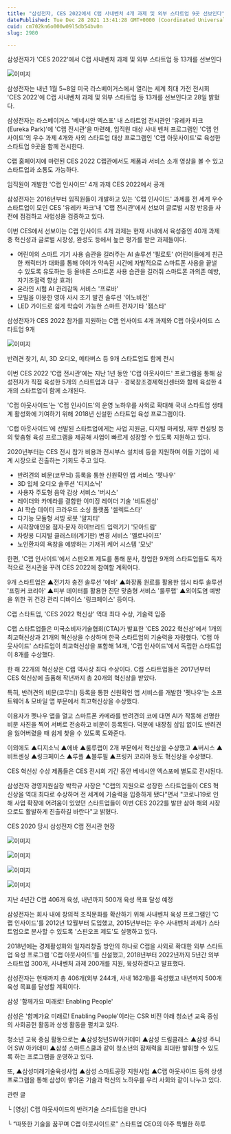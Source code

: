 ```yaml
---
title: "삼성전자, CES 2022에서 C랩 사내벤처 4개 과제 및 외부 스타트업 9곳 선보인다"
datePublished: Tue Dec 28 2021 13:41:28 GMT+0000 (Coordinated Universal Time)
cuid: cm702kn6o000w09l5db54bv0n
slug: 2980

---
```



삼성전자가 'CES 2022'에서 C랩 사내벤처 과제 및 외부 스타트업 등 13개를 선보인다

![이미지](https://cdn.hashnode.com/res/hashnode/image/upload/v1739253396214/b83c228c-c3de-4fba-b47f-0d11c58c8c33.jpeg)

삼성전자는 내년 1월 5~8일 미국 라스베이거스에서 열리는 세계 최대 가전 전시회 'CES 2022'에 C랩 사내벤처 과제 및 외부 스타트업 등 13개를 선보인다고 28일 밝혔다.

삼성전자는 라스베이거스 '베네시안 엑스포' 내 스타트업 전시관인 '유레카 파크(Eureka Park)'에 'C랩 전시관'을 마련해, 임직원 대상 사내 벤처 프로그램인 'C랩 인사이드'의 우수 과제 4개와 사외 스타트업 대상 프로그램인 'C랩 아웃사이드'로 육성한 스타트업 9곳을 함께 전시한다.

C랩 홈페이지에 마련된 CES 2022 C랩관에서도 제품과 서비스 소개 영상을 볼 수 있고 스타트업과 소통도 가능하다.

임직원이 개발한 'C랩 인사이드' 4개 과제 CES 2022에서 공개

삼성전자는 2016년부터 임직원들이 개발하고 있는 'C랩 인사이드' 과제를 전 세계 우수 스타트업이 모인 CES '유레카 파크'내 'C랩 전시관'에서 선보여 글로벌 시장 반응을 사전에 점검하고 사업성을 검증하고 있다.

이번 CES에서 선보이는 C랩 인사이드 4개 과제는 현재 사내에서 육성중인 40개 과제 중 혁신성과 글로벌 시장성, 완성도 등에서 높은 평가를 받은 과제들이다.

- 어린이의 스마트 기기 사용 습관을 길러주는 AI 솔루션 '필로토' (어린이들에게 친근한 캐릭터가 대화를 통해 아이가 약속된 시간에 자발적으로 스마트폰 사용을 끝낼 수 있도록 유도하는 등 올바른 스마트폰 사용 습관을 길러줘 스마트폰 과의존 예방, 자기조절력 향상 효과)
- 온라인 시험 AI 관리감독 서비스 '프로바'
- 모빌을 이용한 영아 사시 조기 발견 솔루션 '이노비전'
- LED 가이드로 쉽게 학습이 가능한 스마트 전자기타 '잼스타'

삼성전자가 CES 2022 참가를 지원하는 C랩 인사이드 4개 과제와 C랩 아웃사이드 스타트업 9개

![이미지](https://cdn.hashnode.com/res/hashnode/image/upload/v1739253398077/d1d3f1a2-d1ac-4374-8bed-97317854056e.jpeg)

반려견 찾기, AI, 3D 오디오, 메타버스 등 9개 스타트업도 함께 전시

이번 CES 2022 'C랩 전시관'에는 지난 1년 동안 'C랩 아웃사이드' 프로그램을 통해 삼성전자가 직접 육성한 5개의 스타트업과 대구ㆍ경북창조경제혁신센터와 함께 육성한 4개의 스타트업이 함께 소개된다.

'C랩 아웃사이드'는 'C랩 인사이드'의 운영 노하우를 사외로 확대해 국내 스타트업 생태계 활성화에 기여하기 위해 2018년 신설한 스타트업 육성 프로그램이다.

'C랩 아웃사이드'에 선발된 스타트업에게는 사업 지원금, 디지털 마케팅, 재무 컨설팅 등의 맞춤형 육성 프로그램을 제공해 사업이 빠르게 성장할 수 있도록 지원하고 있다.

2020년부터는 CES 전시 참가 비용과 전시부스 설치비 등을 지원하며 이들 기업이 세계 시장으로 진출하는 기회도 주고 있다.

- 반려견의 비문(코무늬) 등록을 통한 신원확인 앱 서비스 '펫나우'
- 3D 입체 오디오 솔루션 '디지소닉'
- 사용자 주도형 음악 감상 서비스 '버시스'
- 레이더와 카메라를 결합한 이미징 레이더 기술 '비트센싱'
- AI 학습 데이터 크라우드 소싱 플랫폼 '셀렉트스타'
- 다기능 모듈형 서빙 로봇 '알지티'
- 시각장애인용 점자∙문자 하이브리드 입력기기 '모아드림'
- 차량용 디지털 클러스터(계기판) 변경 서비스 '옐로나이프'
- 노인환자의 욕창을 예방하는 기저귀 케어 시스템 '모닛'

한편, 'C랩 인사이드'에서 스핀오프 제도를 통해 분사, 창업한 9개의 스타트업들도 독자적으로 전시관을 꾸려 CES 2022에 참여할 계획이다.

9개 스타트업은 ▲전기차 충전 솔루션 '에바' ▲화장품 원료를 활용한 임시 타투 솔루션 '프링커 코리아' ▲피부 데이터를 활용한 진단 맞춤형 서비스 '룰루랩' ▲외이도염 예방을 위한 귀 건강 관리 디바이스 '링크페이스' 등이다.

C랩 스타트업, 'CES 2022 혁신상' 역대 최다 수상, 기술력 입증

C랩 스타트업들은 미국소비자기술협회(CTA)가 발표한 'CES 2022 혁신상'에서 1개의 최고혁신상과 21개의 혁신상을 수상하며 한국 스타트업의 기술력을 자랑했다. 'C랩 아웃사이드' 스타트업이 최고혁신상을 포함해 14개, 'C랩 인사이드'에서 독립한 스타트업이 8개를 수상했다.

한 해 22개의 혁신상은 C랩 역사상 최다 수상이다. C랩 스타트업들은 2017년부터 CES 혁신상에 출품해 작년까지 총 20개의 혁신상을 받았다.

특히, 반려견의 비문(코무늬) 등록을 통한 신원확인 앱 서비스를 개발한 '펫나우'는 소프트웨어 & 모바일 앱 부문에서 최고혁신상을 수상했다.

이용자가 펫나우 앱을 열고 스마트폰 카메라를 반려견의 코에 대면 AI가 작동해 선명한 비문 사진을 찍어 서버로 전송하고 비문이 등록된다. 덕분에 내장칩 삽입 없이도 반려견을 잃어버렸을 때 쉽게 찾을 수 있도록 도와준다.

이외에도 ▲디지소닉 ▲에바 ▲룰루랩이 2개 부문에서 혁신상을 수상했고 ▲버시스 ▲비트센싱 ▲링크페이스 ▲루플 ▲블루필 ▲프링커 코리아 등도 혁신상을 수상했다.

CES 혁신상 수상 제품들은 CES 전시회 기간 동안 베네시안 엑스포에 별도로 전시된다.

삼성전자 경영지원실장 박학규 사장은 "C랩의 지원으로 성장한 스타트업들이 CES 혁신상을 역대 최다로 수상하며 전 세계에 기술력을 입증하게 됐다"면서 "코로나19로 인해 사업 확장에 어려움이 있었던 스타트업들이 이번 CES 2022를 발판 삼아 해외 시장으로도 활발하게 진출하길 바란다"고 밝혔다.

CES 2020 당시 삼성전자 C랩 전시관 현장

![이미지](https://cdn.hashnode.com/res/hashnode/image/upload/v1739253400462/d24a76de-6d84-497a-9466-a5f6b44f3f59.jpeg)

![이미지](https://cdn.hashnode.com/res/hashnode/image/upload/v1739253403023/d04e69be-2b66-4e11-8fa4-68eb5d50b31f.jpeg)

![이미지](https://cdn.hashnode.com/res/hashnode/image/upload/v1739253405104/b2ac9e9d-c4db-44e6-85e3-d08a4f4c74fb.jpeg)

![이미지](https://cdn.hashnode.com/res/hashnode/image/upload/v1739253407414/ac048b2d-619e-4a0e-a390-2ac1cbd82cf5.jpeg)

지난 4년간 C랩 406개 육성, 내년까지 500개 육성 목표 달성 예정

삼성전자는 회사 내에 창의적 조직문화를 확산하기 위해 사내벤처 육성 프로그램인 'C랩 인사이드'를 2012년 12월부터 도입했고, 2015년부터는 우수 사내벤처 과제가 스타트업으로 분사할 수 있도록 '스핀오프 제도'도 실행하고 있다.

2018년에는 경제활성화와 일자리창출 방안의 하나로 C랩을 사외로 확대한 외부 스타트업 육성 프로그램 'C랩 아웃사이드'를 신설했고, 2018년부터 2022년까지 5년간 외부 스타트업 300개, 사내벤처 과제 200개를 지원, 육성하겠다고 발표했다.

삼성전자는 현재까지 총 406개(외부 244개, 사내 162개)를 육성했고 내년까지 500개 육성 목표를 달성할 계획이다.

삼성 '함께가요 미래로! Enabling People'

삼성은 '함께가요 미래로! Enabling People'이라는 CSR 비전 아래 청소년 교육 중심의 사회공헌 활동과 상생 활동을 펼치고 있다.

청소년 교육 중심 활동으로는 ▲삼성청년SW아카데미 ▲삼성 드림클래스 ▲삼성 주니어 SW 아카데미 ▲삼성 스마트스쿨과 같이 청소년의 잠재력을 최대한 발휘할 수 있도록 하는 프로그램을 운영하고 있다.

또, ▲삼성미래기술육성사업 ▲삼성 스마트공장 지원사업 ▲C랩 아웃사이드 등의 상생 프로그램을 통해 삼성이 쌓아온 기술과 혁신의 노하우를 우리 사회와 같이 나누고 있다.

관련 글

└ [영상] C랩 아웃사이드의 반려기술 스타트업을 만나다

└ “따뜻한 기술을 꿈꾸며 C랩 아웃사이드로” 스타트업 CEO의 아주 특별한 하루